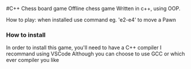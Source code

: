 #C++ Chess board game
Offline chess game
Written in c++, using OOP.

How to play: when installed use command eg. 'e2-e4' to move a Pawn

### How to install

In order to install this game, you'll need to have a C++ compiler
I recommand using VSCode
Although you can choose to use GCC or which ever compiler you like
